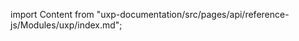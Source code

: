 
import Content from "uxp-documentation/src/pages/api/reference-js/Modules/uxp/index.md";

<Content query="product=photoshop"/>
